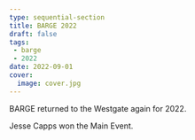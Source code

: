 ```yaml
---
type: sequential-section
title: BARGE 2022
draft: false
tags:
 - barge
 - 2022
date: 2022-09-01
cover:
  image: cover.jpg
---
```


BARGE returned to the Westgate again for 2022.

Jesse Capps won the Main Event.
